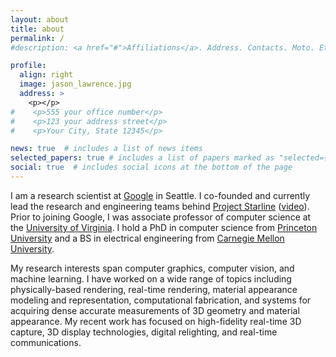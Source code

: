 ```yaml
---
layout: about
title: about
permalink: /
#description: <a href="#">Affiliations</a>. Address. Contacts. Moto. Etc.

profile:
  align: right
  image: jason_lawrence.jpg
  address: >
    <p></p>
#    <p>555 your office number</p>
#    <p>123 your address street</p>
#    <p>Your City, State 12345</p>

news: true  # includes a list of news items
selected_papers: true # includes a list of papers marked as "selected={true}"
social: true  # includes social icons at the bottom of the page
---
```


I am a research scientist at <a href="http://www.google.com" target="_blank">Google</a> in Seattle. I co-founded and currently lead the research and engineering teams behind <a href="https://blog.google/technology/research/project-starline" target="_blank">Project Starline</a> (<a href="https://youtu.be/Q13CishCKXY" target="_blank">video</a>). Prior to joining Google, I was associate professor of computer science at the <a href="http://www.virginia.edu">University of Virginia</a>. I hold a PhD in computer science from <a href="http://www.princeton.edu" target="_blank">Princeton University</a> and a BS in electrical engineering from <a href="http://www.cmu.edu" target="_blank">Carnegie Mellon University</a>.

My research interests span computer graphics, computer vision, and machine learning. I have worked on a wide range of topics including physically-based rendering, real-time rendering, material appearance modeling and representation, computational fabrication, and systems for acquiring dense accurate measurements of 3D geometry and material appearance. My recent work has focused on high-fidelity real-time 3D capture, 3D display technologies, digital relighting, and real-time communications.